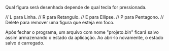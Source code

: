 Qual figura será desenhada depende de qual tecla for pressionada.

// L para Linha.
// R para Retangulo.
// E para Ellipse.
// P para Pentagono.
// Delete para remover uma figura que esteja em foco. 


Após fechar o programa, um arquivo com nome "projeto.bin" ficará salvo assim armazenando o estado da aplicação. 
Ao abrí-lo novamente, o estado salvo é carregado.

